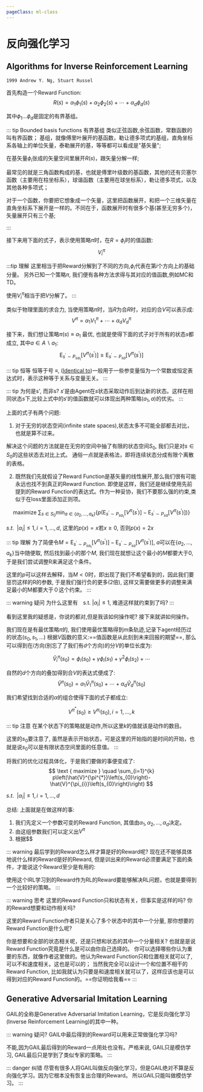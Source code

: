 ```yaml
---
pageClass: ml-class
---
```


<!--
 * @Description: 
 * @Author: Jack Huang
 * @Github: https://github.com/HuangJiaLian
 * @Date: 2019-09-20 09:21:08
 * @LastEditors: Jack Huang
 * @LastEditTime: 2019-11-05 19:31:58
 -->

# 反向强化学习
## Algorithms for Inverse Reinforcement Learning
`1999 Andrew Y. Ng, Stuart Russel`

首先构造一个Reward Function:
$$
R(s)=\alpha_{1} \phi_{1}(s)+\alpha_{2} \phi_{2}(s)+\cdots+\alpha_{d} \phi_{d}(s)
$$

其中$\phi_{1}...\phi_{d}$是固定的有界基组。

::: tip Bounded basis functions 有界基组
类似正弦函数,余弦函数，常数函数的叫有界函数；
基组，就像傅里叶展开的基函数，勒让德多项式的基组，直角坐标系各轴上的单位矢量，泰勒展开的基，等等都可以看成是"基矢量";

在基矢量$\phi_i$张成的矢量空间里展开$R(s)$，跟矢量分解一样;

最常见的就是三角函数构成的基，也就是傅里叶级数的基函数，其他的还有贝塞尔函数（主要用在柱坐标系），球谐函数（主要用在球坐标系），勒让德多项式，以及其他各种多项式；

对于一个函数，你要把它想象成一个矢量，这里把函数展开，和把一个三维矢量在直角坐标系下展开是一样的。不同在于，函数展开时有很多个基(甚至无穷多个)，矢量展开只有三个基;

:::

接下来用下面的式子，表示使用策略$\pi$时，在$R=\phi_i$时的值函数:
$$
V_i^{\pi}
$$

:::tip 理解
这里相当于把Reward分解到了不同的方向,$\phi_i$代表在第$i$个方向上的基础分量。
另外已知一个策略$\pi$, 我们便有各种方法求得与其对应的值函数,例如MC和TD。

使用$V_i^{\pi}$相当于把$V$分解了。
:::

类似于物理里面的求合力, 当使用策略$\pi$时，当$R$为合$R$时，对应的合$V$可以表示成:
$$
V^{\pi}=\alpha_{1} V_{1}^{\pi}+\cdots+\alpha_{d} V_{d}^{\pi}
$$


接下来，我们想让策略$\pi(s) \equiv a_1$ 最优, 也就是使得下面的式子对于所有的状态$s$都成立, 其中$a \in A \backslash a_{1}$:
$$
\mathrm{E}_{s^{\prime} \sim P_{s a_{1}}}\left[V^{\pi}\left(s^{\prime}\right)\right] \geq \mathrm{E}_{s^{\prime} \sim P_{s a}}\left[V^{\pi}\left(s^{\prime}\right)\right]
$$

::: tip 恒等
恒等于号 $\equiv$, ([Identical to](https://en.wikipedia.org/wiki/Triple_bar))一般用于一些参变量恒为一个常数或恒定表达式时，表示这种等于关系与变量无关。
:::

::: tip 为何是s', 而非s?
$s'$是由Agent在$s$状态采取动作后到达新的状态。这样在相同状态$s$下,比较上式中的$s'$的值函数就可以体现出两种策略($a_1,a$)的优劣。
:::

上面的式子有两个问题:

1. 对于无穷的状态空间(infinite state spaces),状态太多不可能全部都去对比，也就是算不过来。

解决这个问题的方法就是在无穷的空间中抽了有限的状态空间$S_0$, 我们只是对$s \in S_0$的这些状态去对比上式。
通俗一点就是表格法，即将连续状态分成有限个离散的表格。

2. 既然我们先就假设了Reward Function是基矢量的线性展开,那么我们很有可能永远也找不到真正的Reward Function.
即使是这样，我们还是继续使用先前提到的Reward Function的表达式。作为一种妥协，我们不要那么强的约束,类似于在loss里面添加正则项。

$$
\text { maximize } \sum_{s \in S_{0}} \min _{a \in\left\{a_{2}, \ldots, a_{k}\right\}} \{p\left(\mathrm{E}_{s^{\prime} \sim P_{s a_{1}}}\left[V^{\pi}\left(s^{\prime}\right)\right]-\mathrm{E}_{s^{\prime} \sim P_{s a}}\left[V^{\pi}\left(s^{\prime}\right)\right]\right)\} 
$$

$s.t. \ \ |\alpha_{i}| \leq 1,  i=1,..., d$, 这里的$p(x) = x$若$x \geq 0$, 否则$p(x) = 2x$

::: tip 理解
为了简便令$M = \mathrm{E}_{s^{\prime} \sim P_{s a_{1}}}\left[V^{\pi}\left(s^{\prime}\right)\right]-\mathrm{E}_{s^{\prime} \sim P_{s a}}\left[V^{\pi}\left(s^{\prime}\right)\right]$, $a$可以在$\{a_2,...,a_k\}$当中随便取, 然后找到最小的那个$M$, 我们现在就想让这个最小的$M$都要大于0, 于是我们尝试调整R来满足这个条件。

这里的$p$可以这样去解释，当$M<0$时，即出现了我们不希望看到的，因此我们要惩罚这样的R的参数, 于是我们强行负的更多(2倍), 
这样又需要做更多的调整来满足最小的M都要大于０这个约束。
:::

::: warning 疑问
为什么这里有　s.t. $|\alpha_i| \leq 1$, 难道这样就约束到了吗?
:::


看到这里我的疑惑是，你说的都对,但是我该如何操作呢? 接下来就讲如何操作。

我们现在是有最优策略$\pi$的, 我们使用最优策略得到$m$条轨迹,记录下agent经历过的状态$(s_0,s_1,...)$
根据$V$函数的意义:==值函数是从此刻到未来回报的期望==, 那么可以得到在$i$方向(别忘了了我们有$d$个方向)的分$V$的单位长度为:

$$
\hat{V}_{i}^{\pi}\left(s_{0}\right)=\phi_{i}\left(s_{0}\right)+\gamma \phi_{i}\left(s_{1}\right)+\gamma^{2} \phi_{i}\left(s_{2}\right)+\cdots
$$

自然的$d$个方向的叠加得到合$V$的表达式便成了:
$$
\hat{V}^{\pi}\left(s_{0}\right)=\alpha_{1} \hat{V}_{1}^{\pi}\left(s_{0}\right)+\cdots+\alpha_{d} \hat{V}_{d}^{\pi}\left(s_{0}\right)
$$

我们希望找到合适的$\alpha$的组合使得下面的式子都成立:

$$
V^{\pi^{*}}\left(s_{0}\right) \geq V^{\pi_{i}}\left(s_{0}\right),  i=1, ... , k
$$

::: tip 注意
在某个状态下的策略就是动作,所以这里$k$的值就该是动作的数目。

这里的$s_0$要注意了, 虽然是表示开始状态，可是这里的开始指的是时间的开始，也就是说$s_0$可以是有限状态空间里面的任意值。
:::

将我们的优化过程具体化，于是我们要做的事便变成了:
$$
\text { maximize } \quad \sum_{i=1}^{k} p\left(\hat{V}^{\pi^{*}}\left(s_{0}\right)-\hat{V}^{\pi_{i}}\left(s_{0}\right)\right)
$$

$s.t. \ \ |\alpha_{i}| \leq 1,  i=1,..., d$

总结:
上面就是在做这样的事:
1. 我们先定义一个参数可变的Reward Function, 其值由$\alpha_1,\alpha_2,...,\alpha_d$决定。
2. 由这组参数我们可以定义出$V^{\pi}$
3. 根据$\$

::: warning 最后学到的Reward怎么样才算是好的Reward呢?
现在还不能够具体地说什么样的Reward是好的Reward, 但是训出来的Reward必须要满足下面的条件，才能说这个Reward至少是有用的:

使用这个IRL学习到的Reward作为RL的Reward要能够解决RL问题，也就是要得到一个比较好的策略。
:::

::: warning 思考
这里的Reward Function只和状态有关，但事实是这样的吗? 你的Reward想要和动作相关吗? 

这里的Reward Function作者只是关心了多个状态中的其中一个分量, 那你想要的Reward Function是什么呢? 

你是想要和全部的状态相关呢，还是只想和状态的其中一个分量相关? 也就是是说Reward Function究竟是什么是可以由你自己选择的。
你可以选择哪些你认为重要的东西，就像作者这里做的。他认为Reward Function只和位置相关就可以了,可以不和速度相关。这也是可以的；
当然我完全可以设计一个和位置不相干的Reward Function, 比如我就认为只要是和速度相关就可以了，这样应该也是可以得到对应的Reward Function的。==你证明给我看==
:::

## Generative Adversarial Imitation Learning
GAIL的全称是Generative Adversarial Imitation Learning，它是反向强化学习(Inverse Reinforcement Learning)的其中一种。


::: warning 疑问?
GAIL中最后得到的Reward可以用来正常做强化学习吗?

不能,因为GAIL最后得到的Reward一点用处也没有。严格来说, GAIL只是模仿学习, GAIL最后只是学到了类似专家的策略。
:::

::: danger 纠错
尽管有很多人将GAIL叫做反向强化学习，但是GAIL绝对不算是反向强化学习。因为它根本没有恢复出合理的Reward。
所以GAIL只能叫做模仿学习。
:::


